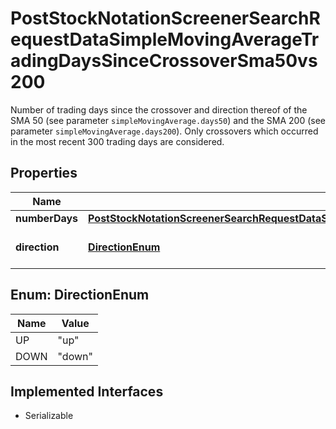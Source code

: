 

# PostStockNotationScreenerSearchRequestDataSimpleMovingAverageTradingDaysSinceCrossoverSma50vs200

Number of trading days since the crossover and direction thereof of the SMA 50 (see parameter `simpleMovingAverage.days50`) and the SMA 200 (see parameter `simpleMovingAverage.days200`). Only crossovers which occurred in the most recent 300 trading days are considered.

## Properties

Name | Type | Description | Notes
------------ | ------------- | ------------- | -------------
**numberDays** | [**PostStockNotationScreenerSearchRequestDataSimpleMovingAverageTradingDaysSinceCrossoverSma50vs200NumberDays**](PostStockNotationScreenerSearchRequestDataSimpleMovingAverageTradingDaysSinceCrossoverSma50vs200NumberDays.md) |  | 
**direction** | [**DirectionEnum**](#DirectionEnum) | Direction of the crossing. |  [optional]



## Enum: DirectionEnum

Name | Value
---- | -----
UP | &quot;up&quot;
DOWN | &quot;down&quot;


## Implemented Interfaces

* Serializable


